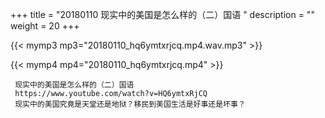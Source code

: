 +++
title = "20180110  现实中的美国是怎么样的（二）国语 "
description = ""
weight = 20
+++

{{< mymp3 mp3="20180110_hq6ymtxrjcq.mp4.wav.mp3" >}}

{{< mymp4 mp4="20180110_hq6ymtxrjcq.mp4" >}}

     现实中的美国是怎么样的（二）国语 
     https://www.youtube.com/watch?v=HQ6ymtxRjCQ 
     现实中的美国究竟是天堂还是地狱？移民到美国生活是好事还是坏事？ 
